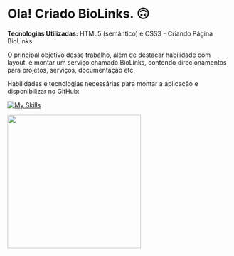 # Ola! Criado BioLinks. 🙃

<strong>Tecnologias Utilizadas:</strong> HTML5 (semântico) e CSS3 - Criando Página BioLinks.

O principal objetivo desse trabalho, além de destacar habilidade com layout, é montar um serviço chamado BioLinks, contendo direcionamentos para projetos, serviços, documentação etc.

Habilidades e tecnologias necessárias para montar a aplicação e disponibilizar no GitHub: </br>

[![My Skills](https://skillicons.dev/icons?i=html,css,git)](https://skillicons.dev)

<div align="left">
<img src="https://user-images.githubusercontent.com/25811685/178326568-9ef690e5-0f7c-4ff2-9533-4f8aa63eaad1.png" width="300px" />
</div>
</br>
